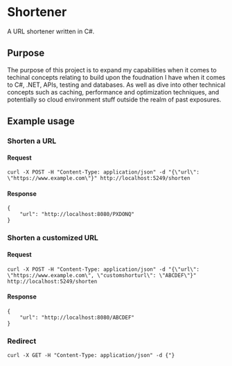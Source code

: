 # Shortener

A URL shortener written in C#.

## Purpose

The purpose of this project is to expand my capabilities when it comes to techinal concepts relating to build upon the foudnation I have when it comes to C#, .NET, APIs, testing and databases. As well as dive into other technical concepts such as caching, performance and optimization techniques, and potentially so cloud environment stuff outside the realm of past exposures.

## Example usage

### Shorten a URL

#### Request

```
curl -X POST -H "Content-Type: application/json" -d "{\"url\": \"https://www.example.com\"}" http://localhost:5249/shorten
```

#### Response

```
{
    "url": "http://localhost:8080/PXDONQ"
}
```

### Shorten a customized URL

#### Request

```
curl -X POST -H "Content-Type: application/json" -d "{\"url\": \"https://www.example.com\", \"customshorturl\": \"ABCDEF\"}" http://localhost:5249/shorten
```

#### Response

```
{
    "url": "http://localhost:8080/ABCDEF"
}
```

### Redirect

```
curl -X GET -H "Content-Type: application/json" -d {"}
```
